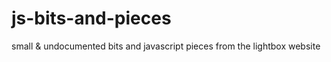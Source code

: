 js-bits-and-pieces
==================

small &amp; undocumented bits and javascript pieces from the lightbox website